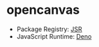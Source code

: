 # opencanvas

- Package Registry: [JSR](https://jsr.io/@adamsarek/opencanvas/)
- JavaScript Runtime: [Deno](https://deno.com/)
